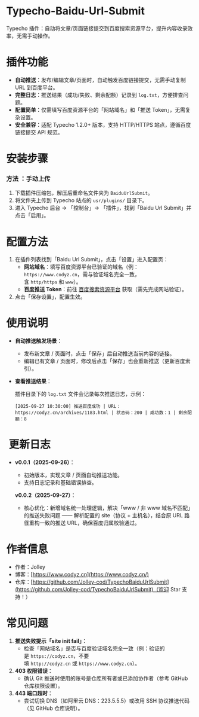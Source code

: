 
# Typecho-Baidu-Url-Submit
Typecho 插件：自动将文章/页面链接提交到百度搜索资源平台，提升内容收录效率，无需手动操作。



# 插件功能
- **自动推送**：发布/编辑文章/页面时，自动触发百度链接提交，无需手动复制 URL 到百度平台。
- **完整日志**：推送结果（成功/失败、剩余配额）记录到 `log.txt`，方便排查问题。
- **配置简单**：仅需填写百度资源平台的「网站域名」和「推送 Token」，无需复杂设置。
- **安全兼容**：适配 Typecho 1.2.0+ 版本，支持 HTTP/HTTPS 站点，遵循百度链接提交 API 规范。


# 安装步骤
### 方法 ：手动上传
1. 下载插件压缩包，解压后重命名文件夹为 `BaiduUrlSubmit`。
2. 将文件夹上传到 Typecho 站点的 `usr/plugins/` 目录下。
3. 进入 Typecho 后台 → 「控制台」→ 「插件」，找到「Baidu Url Submit」并点击「启用」。

# 配置方法

1. 在插件列表找到「Baidu Url Submit」，点击「设置」进入配置页：
    - **网站域名**：填写百度资源平台已验证的域名（例：`https://www.codyz.cn`，需与验证域名完全一致，含 `http/https` 和 `www`）。
    - **百度推送 Token**：前往 [百度搜索资源平台](https://ziyuan.baidu.com/linksubmit/index) 获取（需先完成网站验证）。
2. 点击「保存设置」，配置生效。

# 使用说明

- **自动推送触发场景**：
    - 发布新文章 / 页面时，点击「保存」后自动推送当前内容的链接。
    - 编辑已有文章 / 页面时，修改后点击「保存」也会重新推送（更新百度索引）。
- **查看推送结果**：
  
    插件目录下的 `log.txt` 文件会记录每次推送日志，示例：
    ```plaintext
    [2025-09-27 10:30:00] 推送百度成功 | URL：https://codyz.cn/archives/1183.html | 状态码：200 | 成功数：1 | 剩余配额：8
    ```

#  更新日志

- **v0.0.1（2025-09-26）**：
    
    - 初始版本，实现文章 / 页面自动推送功能。
    - 支持日志记录和基础错误排查。
    
    **v0.0.2（2025-09-27）**：
    
    - 核心优化：新增域名统一处理逻辑，解决「www / 非 www 域名不匹配」的推送失败问题 —— 解析配置的 site（协议 + 主机名），结合原 URL 路径重构一致的推送 URL，确保百度归属校验通过。

# 作者信息

- 作者：Jolley
- 博客：[https://www.codyz.cn](https://www.codyz.cn/)
- 仓库：[https://github.com/Jolley-cod/TypechoBaiduUrlSubmit](https://github.com/Jolley-cod/TypechoBaiduUrlSubmit)（欢迎 Star 支持！）
#  常见问题

1. **推送失败提示「site init fail」**：
    - 检查「网站域名」是否与百度验证域名完全一致（例：验证的是 `https://codyz.cn`，不要填 `http://codyz.cn` 或 `https://www.codyz.cn`）。
2. **403 权限错误**：
    - 确认 Git 推送时使用的账号是仓库所有者或已添加协作者（参考 GitHub 仓库权限设置）。
3. **443 端口超时**：
    - 尝试切换 DNS（如阿里云 DNS：223.5.5.5）或改用 SSH 协议推送代码（见 GitHub 仓库说明）。
